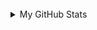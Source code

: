 <br/>
<details>
  <summary>My GitHub Stats</summary>
  
  ![Metrics](https://github.com/hafizhfr/hafizhfr/blob/main/github-metrics.svg)

</details>
